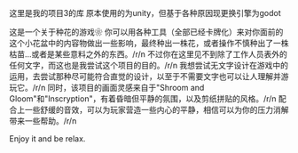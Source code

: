 这里是我的项目3的库
原本使用的为unity，但基于各种原因现更换引擎为godot

这是一个关于种花的游戏❀
你可以用各种工具（全部已经卡牌化）来对你面前的这个小花盆中的内容物做出一些影响，最终种出一株花，或者操作不慎种出了一株枯苗...或者是某些意料之外的东西。/r/n
不过你在这里见不到除了工作人员表外的任何文字，而这也是我尝试这个项目的目的。/r/n
我想尝试无文字设计在游戏中的运用，去尝试那种尽可能符合直觉的设计，以至于不需要文字也可以让人理解并游玩它。/r/n
同时，该项目的画面灵感来自于"Shroom and Gloom"和"Inscryption"，有着昏暗但平静的氛围，以及剪纸拼贴的风格。/r/n
配合上一些舒缓的音效，可以为玩家营造一些内心的平静，相信可以为你的压力消解带来一些帮助。/r/n

Enjoy it and be relax.
